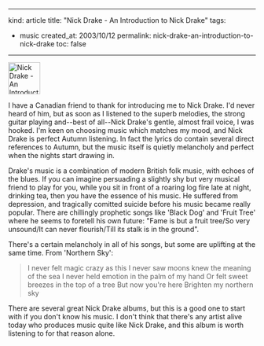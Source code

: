 -----
kind: article
title: "Nick Drake - An Introduction to Nick Drake"
tags:
- music
created_at: 2003/10/12
permalink: nick-drake-an-introduction-to-nick-drake
toc: false
-----

<p class="img-shadow"><a href="http://www.amazon.co.uk/exec/obidos/ASIN/B0000931OQ/butshesagirl-21" title="Click here to buy this at Amazon.co.uk"><img class="pixframesmall" src="http://www.rousette.org.uk/mt-static/blog/archives/images/B0000931OQ.02.TZZZZZZZ.jpg" alt="Nick Drake - An Introduction to Nick Drake" height="65" width="65" border="0" /></a></p>

<p>I have a Canadian friend to thank for introducing me to Nick Drake. I'd never heard of him, but as soon as I listened to the superb melodies, the strong guitar playing and--best of all--Nick Drake's gentle, almost frail voice, I was hooked. I'm keen on choosing music which matches my mood, and Nick Drake is perfect Autumn listening. In fact the lyrics do contain several direct references to Autumn, but the music itself is quietly melancholy and perfect when the nights start drawing in.</p>

<p>Drake's music is a combination of modern British folk music, with echoes of the blues. If you can imagine persuading a slightly shy but very musical friend to play for you, while you sit in front of a roaring log fire late at night, drinking tea, then you have the essence of his music. He suffered from depression, and tragically comitted suicide before his music became really popular. There are chillingly prophetic songs like 'Black Dog' and 'Fruit Tree' where he seems to foretell his own future: "Fame is but a fruit tree/So very unsound/It can never flourish/Till its stalk is in the ground".</p>

<p>There's a certain melancholy in all of his songs, but some are uplifting at the same time. From 'Northern Sky':</p>

<blockquote><p>I never felt magic crazy as this
I never saw moons knew the meaning of the sea
I never held emotion in the palm of my hand
Or felt sweet breezes in the top of a tree
But now you're here
Brighten my northern sky</p></blockquote>

<p>There are several great Nick Drake albums, but this is a good one to start with if you don't know his music. I don't think that there's any artist alive today who produces music quite like Nick Drake, and this album is worth listening to for that reason alone.</p>
